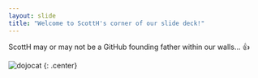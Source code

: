 ```yaml
---
layout: slide
title: "Welcome to ScottH's corner of our slide deck!"
---
```


ScottH may or may not be a GitHub founding father within our walls... :+1:

![dojocat](https://octodex.github.com/images/founding-father.jpg)
{: .center}

